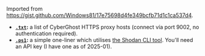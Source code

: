 Imported from https://gist.github.com/Windows81/17e75698d4fe349bcfb71d1c1ca537d4.

- **[`.txt`](./.txt):** a list of CyberGhost HTTPS proxy hosts (connect vía port 9002, no authentication required).
- **[`.ps1`](./.ps1):** a simple one-liner which utilises [the Shodan CLI tool](https://cli.shodan.io/).  You'll need an API key (I have one as of 2025-01).
